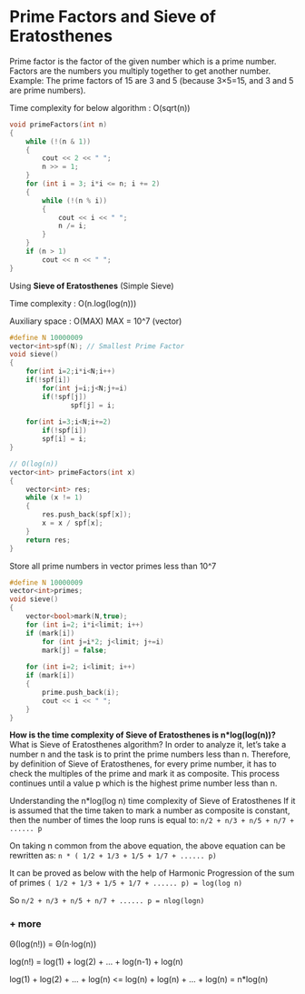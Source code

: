 # Prime Factors and Sieve of Eratosthenes

Prime factor is the factor of the given number which is a prime number. Factors are the numbers you multiply together to get another number. 
Example: The prime factors of 15 are 3 and 5 (because 3×5=15, and 3 and 5 are prime numbers).

Time complexity for below algorithm :  O(sqrt(n))
```cpp
void primeFactors(int n)  
{  
    while (!(n & 1))  
    {  
        cout << 2 << " ";  
        n >> = 1;  
    }
    for (int i = 3; i*i <= n; i += 2)  
    {  
        while (!(n % i))  
        {  
            cout << i << " ";  
            n /= i;  
        }  
    }    
    if (n > 1)  
        cout << n << " ";  
} 
```

Using **Sieve of Eratosthenes** (Simple Sieve)

Time complexity : O(n.log(log(n)))

Auxiliary space : O(MAX)   MAX = 10^7 (vector)

```cpp
#define N 10000009 
vector<int>spf(N); // Smallest Prime Factor
void sieve()
{
    for(int i=2;i*i<N;i++)
    if(!spf[i])
        for(int j=i;j<N;j+=i)
	    if(!spf[j])
               spf[j] = i;
    
    for(int i=3;i<N;i+=2)
        if(!spf[i])
        spf[i] = i;
}

// O(log(n))
vector<int> primeFactors(int x) 
{ 
    vector<int> res; 
    while (x != 1) 
    { 
        res.push_back(spf[x]); 
        x = x / spf[x]; 
    } 
    return res; 
} 
```

Store all prime numbers in vector primes  less than 10^7

```cpp
#define N 10000009 
vector<int>primes;
void sieve()
{
	vector<bool>mark(N,true);
	for (int i=2; i*i<limit; i++)
	if (mark[i])
	    for (int j=i*2; j<limit; j+=i)
		mark[j] = false;
	
	for (int i=2; i<limit; i++)
	if (mark[i])
	{
		prime.push_back(i);
		cout << i << " ";
	}
}
```

**How is the time complexity of Sieve of Eratosthenes is n*log(log(n))?**
What is Sieve of Eratosthenes algorithm?
In order to analyze it, let’s take a number n and the task is to print the prime numbers less than n.
Therefore, by definition of Sieve of Eratosthenes, for every prime number, it has to check the multiples of the prime and mark it as composite.
This process continues until a value p which is the highest prime number less than n.

Understanding the n*log(log n) time complexity of Sieve of Eratosthenes
If it is assumed that the time taken to mark a number as composite is constant, then the number of times the loop runs is equal to:
`n/2 + n/3 + n/5 + n/7 + ...... p`

On taking n common from the above equation, the above equation can be rewritten as:
`n * ( 1/2 + 1/3 + 1/5 + 1/7 + ...... p)`

It can be proved as below with the help of Harmonic Progression of the sum of primes
`( 1/2 + 1/3 + 1/5 + 1/7 + ...... p) = log(log n)`

So `n/2 + n/3 + n/5 + n/7 + ...... p = nlog(logn)`

### + more 

Θ(log(n!)) = Θ(n·log(n))

log(n!) = log(1) + log(2) + ... + log(n-1) + log(n)

log(1) + log(2) + ... + log(n) <= log(n) + log(n) + ... + log(n) = n*log(n)

